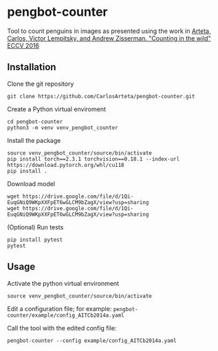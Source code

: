 # pengbot-counter
Tool to count penguins in images as presented using the work in  [Arteta, Carlos, Victor Lempitsky, and Andrew Zisserman. "Counting in the wild" ECCV 2016](https://www.robots.ox.ac.uk/~vgg/publications/2016/Arteta16/arteta16.pdf) 

## Installation
Clone the git repository
```
git clone https://github.com/CarlosArteta/pengbot-counter.git
```
 
Create a Python virtual enviroment
```
cd pengbot-counter
python3 -m venv venv_pengbot_counter
```

Install the package
```
source venv_pengbot_counter/source/bin/activate
pip install torch==2.3.1 torchvision==0.18.1 --index-url https://download.pytorch.org/whl/cu118
pip install .
```

Download model
```
wget https://drive.google.com/file/d/1Qi-EuqGNiQ9WKpXXFpET6wGLCM9bZagX/view?usp=sharing
wget https://drive.google.com/file/d/1Qi-EuqGNiQ9WKpXXFpET6wGLCM9bZagX/view?usp=sharing
```

(Optional) Run tests
```
pip install pytest
pytest 
```

## Usage
Activate the python virtual environment 
```
source venv_pengbot_counter/source/bin/activate
```

Edit a configuration file; for example: `pengbot-counter/example/config_AITCb2014a.yaml`

Call the tool with the edited config file:
```
pengbot-counter --config example/config_AITCb2014a.yaml
```